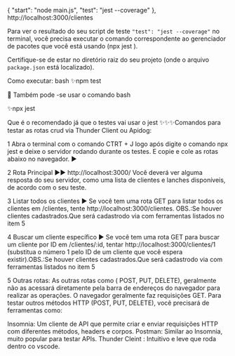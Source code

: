 {
"start": "node main.js", "test": "jest --coverage" },
http://localhost:3000/clientes

Para ver o resultado do seu script de teste `"test":
"jest --coverage"`  no terminal, você precisa executar o comando correspondente ao gerenciador de pacotes que você está usando (npx jest ).

Certifique-se de estar no diretório raiz do seu projeto (onde o arquivo `package.json` está localizado).


Como executar:
bash
✨npm test

🎇 Também pode -se usar o comando bash

✨npx jest

Que é o recomendado já que o testes vai usar o jest
✨✨✨Comandos para testar as rotas crud via Thunder Client ou Apidog:

1️ Abra o terminal com o comando CTRT + J logo após digite o comando npx jest e deixe o servidor rodando durante os testes. E copie e cole as rotas abaixo no navegador.
▶️

2️ Rota Principal ▶▶️ http://localhost:3000/ Você deverá ver alguma resposta do seu servidor, como uma lista de clientes e lanches disponíveis, de acordo com o seu teste.

3️ Listar todos os clientes ▶ Se você tem uma rota GET para listar todos os clientes em /clientes, tente http://localhost:3000/clientes. OBS.:Se houver clientes cadastrados.Que será cadastrodo via com ferramentas listados no item 5️

4️ Buscar um cliente específico ▶ Se você tem uma rota GET para buscar um cliente por ID em /clientes/:id, tentar
http://localhost:3000/clientes/1 (substitua o número 1 pelo ID de um cliente que você espera existir).OBS.:Se houver clientes cadastrados.Que será cadastrodo via com ferramentas listados no item 5️

5️ Outras rotas: As outras rotas como ( POST, PUT, DELETE), geralmente não as acessará diretamente pela barra de endereços do navegador para realizar as operações. O navegador geralmente faz requisições GET. Para testar outros métodos HTTP (POST, PUT, DELETE), você precisará de ferramentas como:

Insomnia: Um cliente de API que permite criar e enviar requisições HTTP com diferentes métodos, headers e corpos.
Postman: Similar ao Insomnia, muito popular para testar APIs.
Thunder Cleint : Intuitivo e leve que roda dentro co vscode.
